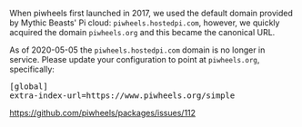 
<p>When piwheels first launched in 2017, we used the default domain provided by Mythic Beasts' Pi cloud: <code>piwheels.hostedpi.com</code>, however, we quickly acquired the domain <code>piwheels.org</code> and this became the canonical URL.</p>
<p>As of 2020-05-05 the <code>piwheels.hostedpi.com</code> domain is no longer in service. Please update your configuration to point at <code>piwheels.org</code>, specifically:</p>
<pre class="wp-block-preformatted">[global]
extra-index-url=https://www.piwheels.org/simple</pre>
<p><a href="https://github.com/piwheels/packages/issues/112">https://github.com/piwheels/packages/issues/112</a></p>

